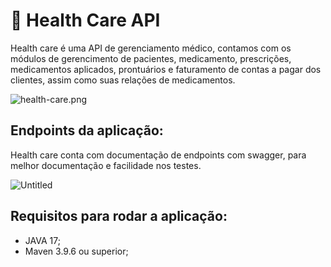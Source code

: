 # 💉 Health Care API

Health care é uma API de gerenciamento médico, contamos com os módulos de gerencimento de pacientes, medicamento, prescrições, medicamentos aplicados, prontuários e faturamento de contas a pagar dos clientes, assim como suas relações de medicamentos. 

![health-care.png](https://prod-files-secure.s3.us-west-2.amazonaws.com/0b11979f-7703-4fd5-8e57-bf6c52262add/fe45a108-ee51-40b7-b973-46402c8d2496/health-care.png)

## Endpoints da aplicação:

Health care conta com documentação de endpoints com swagger, para melhor documentação e facilidade nos testes.

![Untitled](https://prod-files-secure.s3.us-west-2.amazonaws.com/0b11979f-7703-4fd5-8e57-bf6c52262add/61067416-5614-47c7-a08a-4f86a71bbba9/Untitled.png)

## Requisitos para rodar a aplicação:

- JAVA 17;
- Maven 3.9.6 ou superior;
